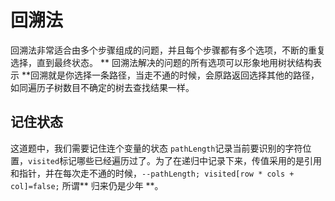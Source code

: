 # 回溯法
回溯法非常适合由多个步骤组成的问题，并且每个步骤都有多个选项，不断的重复选择，直到最终状态。
** 回溯法解决的问题的所有选项可以形象地用树状结构表示 **回溯就是你选择一条路径，当走不通的时候，会原路返回选择其他的路径，如同遍历子树数目不确定的树去查找结果一样。
## 记住状态
这道题中，我们需要记住连个变量的状态 `pathLength`记录当前要识别的字符位置，`visited`标记哪些已经遍历过了。为了在递归中记录下来，传值采用的是引用和指针，并在每次走不通的时候，`--pathLength; visited[row * cols + col]=false;` 所谓** 归来仍是少年 **。